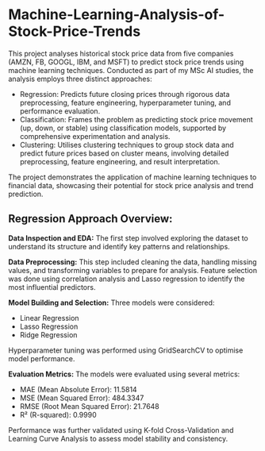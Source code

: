 # Machine-Learning-Analysis-of-Stock-Price-Trends
This project analyses historical stock price data from five companies (AMZN, FB, GOOGL, IBM, and MSFT) to predict stock price trends using machine learning techniques. Conducted as part of my MSc AI studies, the analysis employs three distinct approaches:
- Regression: Predicts future closing prices through rigorous data preprocessing, feature engineering, hyperparameter tuning, and performance evaluation.
- Classification: Frames the problem as predicting stock price movement (up, down, or stable) using classification models, supported by comprehensive experimentation and analysis.
- Clustering: Utilises clustering techniques to group stock data and predict future prices based on cluster means, involving detailed preprocessing, feature engineering, and result interpretation.

The project demonstrates the application of machine learning techniques to financial data, showcasing their potential for stock price analysis and trend prediction.

## Regression Approach Overview:
**Data Inspection and EDA:** The first step involved exploring the dataset to understand its structure and identify key patterns and relationships.

**Data Preprocessing:** This step included cleaning the data, handling missing values, and transforming variables to prepare for analysis. Feature selection was done using correlation analysis and Lasso regression to identify the most influential predictors.

**Model Building and Selection:** Three models were considered:
- Linear Regression
- Lasso Regression
- Ridge Regression

Hyperparameter tuning was performed using GridSearchCV to optimise model performance.

**Evaluation Metrics:** The models were evaluated using several metrics:
- MAE (Mean Absolute Error): 11.5814
- MSE (Mean Squared Error): 484.3347
- RMSE (Root Mean Squared Error): 21.7648
- R² (R-squared): 0.9990

Performance was further validated using K-fold Cross-Validation and Learning Curve Analysis to assess model stability and consistency.
